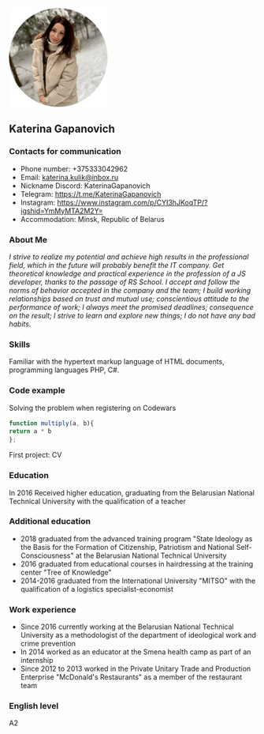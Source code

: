 <img src="images/photo_2022-12-17_00-36-10.png" width="200">

## Katerina Gapanovich
### Contacts for communication
* Phone number: +375333042962
* Email: katerina.kulik@inbox.ru
* Nickname Discord: KaterinaGapanovich
* Telegram: https://t.me/KaterinaGapanovich
* Instagram: https://www.instagram.com/p/CYI3hJKoqTP/?igshid=YmMyMTA2M2Y=
* Accommodation: Minsk, Republic of Belarus
### About Me
*I strive to realize my potential and achieve high results in the professional field, which in the future will probably benefit the IT company. Get theoretical knowledge and practical experience in the profession of a JS developer, thanks to the passage of RS School.*
*I accept and follow the norms of behavior accepted in the company and the team; I build working relationships based on trust and mutual use; conscientious attitude to the performance of work; I always meet the promised deadlines; consequence on the result; I strive to learn and explore new things; I do not have any bad habits.*
### Skills
Familiar with the hypertext markup language of HTML documents, programming languages PHP, C#.
### Сode example
Solving the problem when registering on Codewars
```javascript
function multiply(a, b){
return a * b
};
```
First project: CV
### Education
In 2016 Received higher education, graduating from the Belarusian National Technical University with the qualification of a teacher
### Additional education
* 2018 graduated from the advanced training program "State Ideology as the Basis for the Formation of Citizenship, Patriotism and National Self-Consciousness" at the Belarusian National Technical University
* 2016 graduated from educational courses in hairdressing at the training center "Tree of Knowledge"
* 2014-2016 graduated from the International University "MITSO" with the qualification of a logistics specialist-economist
### Work experience
* Since 2016 currently working at the Belarusian National Technical University as a methodologist of the department of ideological work and crime prevention
* In 2014 worked as an educator at the Smena health camp as part of an internship
* Since 2012 to 2013 worked in the Private Unitary Trade and Production Enterprise "McDonald's Restaurants" as a member of the restaurant team
### English level
A2